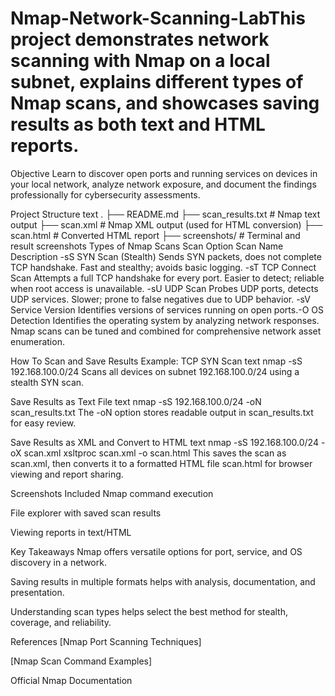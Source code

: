 # Nmap-Network-Scanning-LabThis project demonstrates network scanning with Nmap on a local subnet, explains different types of Nmap scans, and showcases saving results as both text and HTML reports.

Objective
Learn to discover open ports and running services on devices in your local network, analyze network exposure, and document the findings professionally for cybersecurity assessments.

Project Structure
text
.
├── README.md
├── scan_results.txt       # Nmap text output
├── scan.xml               # Nmap XML output (used for HTML conversion)
├── scan.html              # Converted HTML report
├── screenshots/           # Terminal and result screenshots
Types of Nmap Scans
Scan Option	Scan Name	Description
-sS	SYN Scan (Stealth)	Sends SYN packets, does not complete TCP handshake. Fast and stealthy; avoids basic logging.​
-sT	TCP Connect Scan	Attempts a full TCP handshake for every port. Easier to detect; reliable when root access is unavailable.​
-sU	UDP Scan	Probes UDP ports, detects UDP services. Slower; prone to false negatives due to UDP behavior.​
-sV	Service Version	Identifies versions of services running on open ports.​
-O	OS Detection	Identifies the operating system by analyzing network responses.​
Nmap scans can be tuned and combined for comprehensive network asset enumeration.

How To Scan and Save Results
Example: TCP SYN Scan
text
nmap -sS 192.168.100.0/24
Scans all devices on subnet 192.168.100.0/24 using a stealth SYN scan.

Save Results as Text File
text
nmap -sS 192.168.100.0/24 -oN scan_results.txt
The -oN option stores readable output in scan_results.txt for easy review.

Save Results as XML and Convert to HTML
text
nmap -sS 192.168.100.0/24 -oX scan.xml
xsltproc scan.xml -o scan.html
This saves the scan as scan.xml, then converts it to a formatted HTML file scan.html for browser viewing and report sharing.

Screenshots Included
Nmap command execution

File explorer with saved scan results

Viewing reports in text/HTML

Key Takeaways
Nmap offers versatile options for port, service, and OS discovery in a network.

Saving results in multiple formats helps with analysis, documentation, and presentation.

Understanding scan types helps select the best method for stealth, coverage, and reliability.

References
[Nmap Port Scanning Techniques]​

[Nmap Scan Command Examples]​

Official Nmap Documentation​
